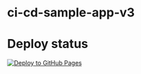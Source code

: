 # ci-cd-sample-app-v3

# Deploy status

[![Deploy to GitHub Pages](https://github.com/codio-content/ci-cd-sample-app-v3/actions/workflows/main.yml/badge.svg)](https://github.com/codio-content/ci-cd-sample-app-v3/actions/workflows/main.yml)
